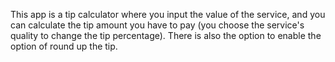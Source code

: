 This app is a tip calculator where you input the value of the service, and you can calculate the tip amount you have to pay (you choose the service's quality to change the tip percentage). 
There is also the option to enable the option of round up the tip.




